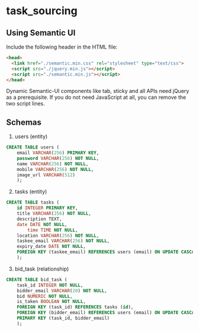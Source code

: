 # task_sourcing

## Using Semantic UI

Include the following header in the HTML file:
```html
<head>
  <link href="./semantic.min.css" rel="stylesheet" type="text/css">
  <script src="./jquery.min.js"></script>
  <script src="./semantic.min.js"></script>
</head>
```

Dynamic Semantic-UI components like tab, sticky and all APIs need jQuery as a prerequisite. If you do not need JavaScript at all, you can remove the two script lines.

## Schemas

1. users (entity)
```sql
CREATE TABLE users (
	email VARCHAR(256) PRIMARY KEY,
	password VARCHAR(256) NOT NULL,
	name VARCHAR(256) NOT NULL,
	mobile VARCHAR(256) NOT NULL,
	image_url VARCHAR(512)
	);
```

2. tasks (entity)
```sql
CREATE TABLE tasks (
	id INTEGER PRIMARY KEY,
	title VARCHAR(256) NOT NULL,
	description TEXT,
	date DATE NOT NULL,
        time TIME NOT NULL,
	location VARCHAR(256) NOT NULL,
	taskee_email VARCHAR(256) NOT NULL,
	expiry_date DATE NOT NULL,
	FOREIGN KEY (taskee_email) REFERENCES users (email) ON UPDATE CASCADE
	);
```

3. bid_task (relationship)
```sql
CREATE TABLE bid_task (
	task_id INTEGER NOT NULL,
	bidder_email VARCHAR(20) NOT NULL,
	bid NUMERIC NOT NULL,
	is_taken BOOLEAN NOT NULL,
	FOREIGN KEY (task_id) REFERENCES tasks (id),
	FOREIGN KEY (bidder_email) REFERENCES users (email) ON UPDATE CASCADE,
	PRIMARY KEY (task_id, bidder_email)
	);
```
